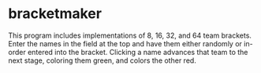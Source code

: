 # bracketmaker

This program includes implementations of 8, 16, 32, and 64 team brackets. Enter the names in the field at the top and have them either randomly or in-order 
entered into the bracket. Clicking a name advances that team to the next stage, coloring them green, and colors the other red. 
